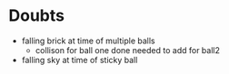 # Doubts
+ falling brick at time of multiple balls
    + collison for ball one done needed to add for ball2
+ falling sky at time of sticky ball